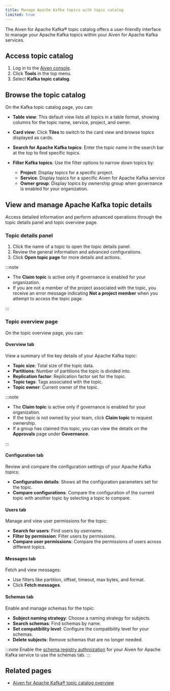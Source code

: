 ```yaml
---
title: Manage Apache Kafka topics with topic catalog
limited: true
---
```


The Aiven for Apache Kafka® topic catalog offers a user-friendly interface to manage your Apache Kafka topics within your Aiven for Apache Kafka services.

## Access topic catalog

1. Log in to the [Aiven console](https://console.aiven.io/).
1. Click **Tools** in the top menu.
1. Select **Kafka topic catalog**.

## Browse the topic catalog

On the Kafka topic catalog page, you can:

- **Table view**: This default view lists all topics in a table format, showing columns
  for the topic name, service, project, and owner.
- **Card view**: Click **Tiles** to switch to the card view and browse topics displayed
  as cards.
- **Search for Apache Kafka topics**: Enter the topic name in the search bar at the top
  to find specific topics.
- **Filter Kafka topics**: Use the filter options to narrow down topics by:

  - **Project**: Display topics for a specific project.
  - **Service**:  Display topics for a specific Aiven for Apache Kafka service
  - **Owner group**:  Display topics by ownership group when governance is
    enabled for your organization.

## View and manage Apache Kafka topic details

Access detailed information and perform advanced operations through the topic details
panel and topic overview page.

### Topic details panel

1. Click the name of a topic to open the topic details panel.
1. Review the general information and advanced configurations.
1. Click **Open topic page** for more details and actions.

:::note

- The **Claim topic** is active only if governance is enabled for your organization.
- If you are not a member of the project associated with the topic, you receive an error
   message indicating **Not a project member** when you attempt to access the topic page.

:::

### Topic overview page

On the topic overview page, you can:

#### Overview tab

View a summary of the key details of your Apache Kafka topic:

- **Topic size**: Total size of the topic data.
- **Partitions**: Number of partitions the topic is divided into.
- **Replication factor**: Replication factor set for the topic.
- **Topic tags**: Tags associated with the topic.
- **Topic owner**: Current owner of the topic.

:::note

- The **Claim topic** is active only if governance is enabled for your organization.
- If the topic is not owned by your team, click **Claim topic** to  request ownership.
- If a group has claimed this topic, you can view the details on the **Approvals** page
  under **Governance**.

:::

#### Configuration tab

Review and compare the configuration settings of your Apache Kafka topics:

- **Configuration details**: Shows all the configuration parameters set for the topic.
- **Compare configurations**: Compare the configuration of the current topic with
  another topic by selecting a topic to compare.

#### Users tab

Manage and view user permissions for the topic:

- **Search for users**: Find users by username.
- **Filter by permission**: Filter users by permissions.
- **Compare user permissions**: Compare the permissions of users across different topics.

#### Messages tab

Fetch and view messages:

- Use filters like partition, offset, timeout, max bytes, and format.
- Click **Fetch messages**.

#### Schemas tab

Enable and manage schemas for the topic:

- **Subject naming strategy**: Choose a naming strategy for subjects.
- **Search schemas**: Find schemas by name.
- **Set compatibility level**: Configure the compatibility level for your schemas.
- **Delete subjects**: Remove schemas that are no longer needed.

:::note
Enable the [schema registry authroization](/docs/products/kafka/concepts/schema-registry-authorization)
for your Aiven for Apache Kafka service to use the schemas tab.
:::

## Related pages

- [Aiven for Apache Kafka® topic catalog overview](/docs/products/kafka/concepts/topic-catalog-overview)
